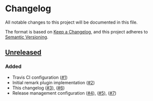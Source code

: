 # Changelog

All notable changes to this project will be documented in this file.

The format is based on [Keep a Changelog](https://keepachangelog.com/en/1.0.0/),
and this project adheres to [Semantic Versioning](https://semver.org/spec/v2.0.0.html).

## [Unreleased]

### Added

-   Travis CI configuration ([#1])
-   Initial remark plugin implementation ([#2])
-   This changelog ([#3]), ([#6])
-   Release management configuration ([#4]), ([#5]), ([#7])

[#1]: https://github.com/jarrodldavis/remark-changelog-version-bump/pull/1

[#2]: https://github.com/jarrodldavis/remark-changelog-version-bump/pull/2

[#3]: https://github.com/jarrodldavis/remark-changelog-version-bump/pull/3

[#4]: https://github.com/jarrodldavis/remark-changelog-version-bump/pull/4

[#5]: https://github.com/jarrodldavis/remark-changelog-version-bump/pull/5

[#6]: https://github.com/jarrodldavis/remark-changelog-version-bump/pull/6

[#7]: https://github.com/jarrodldavis/remark-changelog-version-bump/pull/7

[Unreleased]: https://github.com/jarrodldavis/remark-changelog-version-bump/compare/v0.0.1...HEAD
